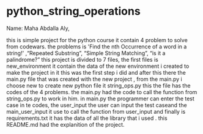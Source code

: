 # python_string_operations
Name: Maha Abdalla Aly,



this is simple project for the python course it contain 4 problem to solve from codewars. the problems is 'Find the nth Occurrence of a word in a string!' ,“Repeated Substring”, “Simple String Matching”, “is it a palindrome?” this project is divided to 7 files, the first files is new_environment it contain the data of the new environment i created to make the project in it this was the first step i did and after this there the main.py file that was created with the new project , from the main.py i choose new to create new python file it string_ops.py this the file has the codes of the 4 problems. the main.py had the code to call the function from string_ops.py to work in him. in main.py the programmer can enter the test case in te codes, the user_input the user can input the test caseand the main_user_input it use to call the function from user_input and finally is requirements.txt it has the data of all the library that i used . this README.md had the explanition of the project.

